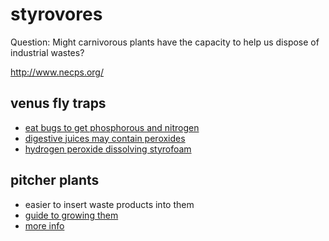 # styrovores
Question: Might carnivorous plants have the capacity to help us dispose of industrial wastes?

http://www.necps.org/

## venus fly traps
* [eat bugs to get phosphorous and nitrogen](https://www.scientificamerican.com/article/how-does-the-venus-flytra/)
* [digestive juices may contain peroxides](http://eol.org/pages/584643/details)
* [hydrogen peroxide dissolving styrofoam](https://www.youtube.com/watch?v=aKnS0pL8ueQ)

## pitcher plants
* easier to insert waste products into them
* [guide to growing them](https://m.wikihow.com/Grow-Pitcher-Plants)
* [more info](https://www.californiacarnivores.com/collections/sarracenia-hybrids)
